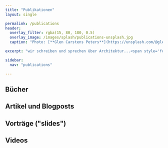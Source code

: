 ```yaml
---
title: "Publikationen"
layout: single

permalink: /publications
header:
  overlay_filter: rgba(15, 80, 180, 0.5)
  overlay_image: /images/splash/publications-unsplash.jpg
  caption: "Photo: [**Glen Carstens Peters**](https://unsplash.com/@glenncarstenspeters)"

excerpt: "wir schreiben und sprechen über Architektur...<span style='font-size:80px;'>&#128521;</span>"

sidebar:
  nav: "publications"

---
```


## Bücher

## Artikel und Blogposts

## Vorträge ("slides")

## Videos 



 